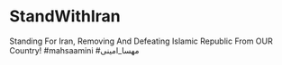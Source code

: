 # StandWithIran
Standing For Iran, Removing And Defeating Islamic Republic From OUR Country! #mahsaamini #مهسا_امینی
